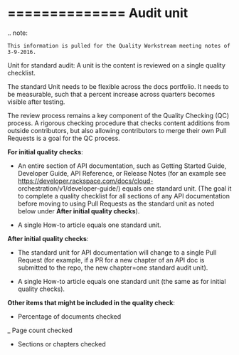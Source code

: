 
==============
Audit unit
==============

..  note:

    This information is pulled for the Quality Workstream meeting notes of 3-9-2016.
 
Unit for standard audit: A unit is the content is reviewed on a single quality checklist.

The standard Unit needs to be flexible across the docs portfolio. It needs to be measurable, such 
that a percent increase across quarters becomes visible after testing.

The review process remains a key component of the Quality Checking (QC) process. A rigorous checking 
procedure that checks content additions from outside contributors, but also allowing contributors to 
merge their own Pull Requests is a goal for the QC process.


**For initial quality checks**:

-  An entire section of API documentation, such as Getting Started Guide, Developer Guide, API 
   Reference, or Release Notes (for an example see https://developer.rackspace.com/docs/cloud- orchestration/v1/developer-guide/) 
   equals one standard unit. (The goal it to complete a quality checklist for all sections of any 
   API documentation before moving to using Pull Requests as the standard unit as noted below 
   under **After initial quality checks**).

-  A single How-to article equals one standard unit.
    

**After initial quality checks**:
        
-  The standard unit for API documentation will change to a single Pull Request (for example, if a 
   PR for a new chapter of an API doc is submitted to the repo, the new chapter=one standard audit unit).

-  A single How-to article equals one standard unit (the same as for initial quality checks).

**Other items that might be included in the quality check**:

-  Percentage of documents checked

_  Page count checked

-  Sections or chapters checked



